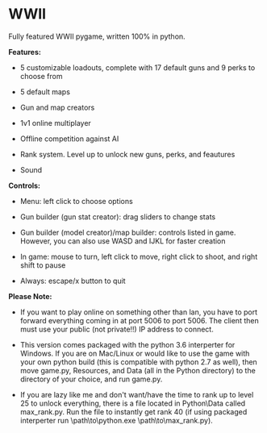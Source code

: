 # WWII
Fully featured WWII pygame, written 100% in python.


**Features:**


* 5 customizable loadouts, complete with 17 default guns and 9 perks to choose from

* 5 default maps

* Gun and map creators

* 1v1 online multiplayer

* Offline competition against AI

* Rank system. Level up to unlock new guns, perks, and feautures 

* Sound



**Controls:**

* Menu: left click to choose options

* Gun builder (gun stat creator): drag sliders to change stats

* Gun builder (model creator)/map builder: controls listed in game. However, you can also use WASD and IJKL for faster creation

* In game: mouse to turn, left click to move, right click to shoot, and right shift to pause

* Always: escape/x button to quit
 


**Please Note:**

* If you want to play online on something other than lan, you have to port forward everything coming in at port 5006 to port 5006. The client then must use your public (not private!!) IP address to connect.


* This version comes packaged with the python 3.6 interperter for Windows. If you are on Mac/Linux or would like to use the game with your own python build (this is compatible with python 2.7 as well), then move game.py, Resources, and Data (all in the Python directory) to the directory of your choice, and run game.py.


* If you are lazy like me and don't want/have the time to rank up to level 25 to unlock everything, there is a file located in Python\Data called max\_rank.py. Run the file to instantly get rank 40 (if using packaged interperter run \path\to\python.exe \path\to\max\_rank.py).
